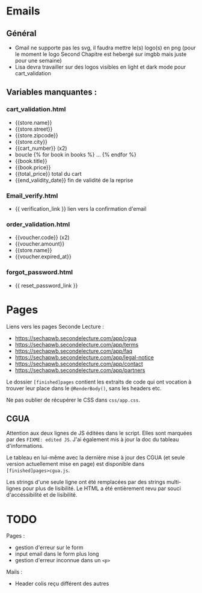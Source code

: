 # Emails

## Général
- Gmail ne supporte pas les svg, il faudra mettre le(s) logo(s) en png (pour le moment le logo Second Chapitre est hebergé sur imgbb mais juste pour une semaine)
- Lisa devra travailler sur des logos visibles en light et dark mode pour cart_validation

## Variables manquantes : 

### cart_validation.html
- {{store.name}}
- {{store.street}}
- {{store.zipcode}}
- {{store.city}}
- {{cart_number}} (x2)
- boucle {% for book in books %} ... {% endfor %} 
- {{book.title}}
- {{book.price}}
- {{total_price}} total du cart
- {{end_validity_date}} fin de validité de la reprise

### Email_verify.html
- {{ verification_link }} lien vers la confirmation d'email

### order_validation.html
- {{voucher.code}} (x2)
- {{voucher.amount}} 
- {{store.name}}
- {{voucher.expired_at}}

### forgot_password.html
- {{ reset_password_link }}

# Pages

Liens vers les pages Seconde Lecture :
- https://sechapwb.secondelecture.com/app/cgua
- https://sechapwb.secondelecture.com/app/terms
- https://sechapwb.secondelecture.com/app/faq
- https://sechapwb.secondelecture.com/app/legal-notice
- https://sechapwb.secondelecture.com/app/contact
- https://sechapwb.secondelecture.com/app/partners

Le dossier `[finished]pages` contient les extraits de code qui ont vocation à trouver leur place dans le `@RenderBody()`, sans les headers etc.

Ne pas oublier de récupérer le CSS dans `css/app.css`.

## CGUA

Attention aux deux lignes de JS éditées dans le script. Elles sont marquées par des `FIXME: edited JS`.
J'ai également mis à jour la doc du tableau d'informations.

Le tableau en lui-même avec la dernière mise à jour des CGUA (et seule version actuellement mise en page) est disponible dans `[finished]pages>cgua.js`.

Les strings d'une seule ligne ont été remplacées par des strings multi-lignes pour plus de lisibilité. Le HTML a été entièrement revu par souci d'accéssibilité et de lisibilité.



# TODO
Pages : 
- gestion d'erreur sur le form
- input email dans le form plus long
- gestion d'erreur inconnue dans un `<p>`

Mails : 
- Header colis reçu différent des autres